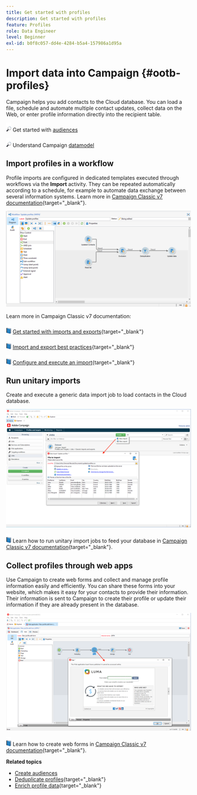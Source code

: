 ```yaml
---
title: Get started with profiles
description: Get started with profiles
feature: Profiles
role: Data Engineer
level: Beginner
exl-id: b0f8c057-dd4e-4284-b5a4-157986a1d95a
---
```

# Import data into Campaign {#ootb-profiles}

Campaign helps you add contacts to the Cloud database. You can load a file, schedule and automate multiple contact updates, collect data on the Web, or enter profile information directly into the recipient table. 

![](../assets/do-not-localize/glass.png) Get started with [audiences](audiences.md)

![](../assets/do-not-localize/glass.png) Understand Campaign [datamodel](../dev/datamodel.md)

## Import profiles in a workflow

Profile imports are configured in dedicated templates executed through workflows via the **Import** activity. They can be repeated automatically according to a schedule, for example to automate data exchange between several information systems. Learn more in [Campaign Classic v7 documentation](https://experienceleague.adobe.com/docs/campaign-classic/using/getting-started/importing-and-exporting-data/import-export-workflows.html){target="_blank"}.

![](assets/import-wf.png) 

Learn more in Campaign Classic v7 documentation:

![](../assets/do-not-localize/book.png) [Get started with imports and exports](https://experienceleague.adobe.com/docs/campaign-classic/using/getting-started/importing-and-exporting-data/get-started-data-import-export.html){target="_blank"}

![](../assets/do-not-localize/book.png) [Import and export best practices](https://experienceleague.adobe.com/docs/campaign-classic/using/getting-started/importing-and-exporting-data/best-practices/import-export-best-practices.html){target="_blank"}

![](../assets/do-not-localize/book.png) [Configure and execute an import](https://experienceleague.adobe.com/docs/campaign-classic/using/getting-started/importing-and-exporting-data/generic-imports-exports/executing-import-jobs.html){target="_blank"}

## Run unitary imports

Create and execute a generic data import job to load contacts in the Cloud database.

![](assets/new-import.png) 

![](../assets/do-not-localize/book.png) Learn how to run unitary import jobs to feed your database in [Campaign Classic v7 documentation](https://experienceleague.adobe.com/docs/campaign-classic/using/getting-started/importing-and-exporting-data/generic-imports-exports/about-generic-imports-exports.html){target="_blank"}.

## Collect profiles through web apps

Use Campaign to create web forms and collect and manage profile information easily and efficiently. You can share these forms into your website, which makes it easy for your contacts to provide their information. Their information is sent to Campaign to create their profile or update their information if they are already present in the database.

![](assets/web-form-page.png) 

![](../assets/do-not-localize/book.png) Learn how to create web forms in [Campaign Classic v7 documentation](https://experienceleague.adobe.com/docs/campaign-classic/using/designing-content/web-forms/about-web-forms.html){target="_blank"}.

**Related topics**

* [Create audiences](audiences.md)
* [Deduplicate profiles](https://experienceleague.adobe.com/docs/campaign-classic/using/automating-with-workflows/use-cases/data-management/deduplication-merge.html){target="_blank"}
* [Enrich profile data](https://experienceleague.adobe.com/docs/campaign-classic/using/automating-with-workflows/use-cases/data-management/enriching-data.html){target="_blank"}
